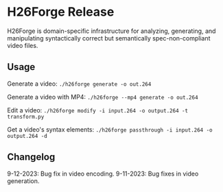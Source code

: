 # H26Forge Release

H26Forge is domain-specific infrastructure for analyzing, generating, and manipulating syntactically correct but semantically spec-non-compliant video files.

## Usage

Generate a video: `./h26forge generate -o out.264`

Generate a video with MP4: `./h26forge --mp4 generate -o out.264`

Edit a video: `./h26forge modify -i input.264 -o output.264 -t transform.py`

Get a video's syntax elements: `./h26forge passthrough -i input.264 -o output.264 -d`


## Changelog

9-12-2023: Bug fix in video encoding.
9-11-2023: Bug fixes in video generation.